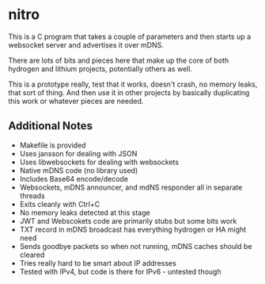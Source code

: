 # nitro
This is a C program that takes a couple of parameters and then starts up a websocket server and advertises it over mDNS. 

There are lots of bits and pieces here that make up the core of both hydrogen and lithium projects, potentially others as well.

This is a prototype really, test that it works, doesn't crash, no memory leaks, that sort of thing. And then use it in
other projects by basically duplicating this work or whatever pieces are needed.

## Additional Notes
- Makefile is provided
- Uses jansson for dealing with JSON
- Uses libwebsockets for dealing with websockets
- Native mDNS code (no library used)
- Includes Base64 encode/decode
- Websockets, mDNS announcer, and mdNS responder all in separate threads
- Exits cleanly with Ctrl+C
- No memory leaks detected at this stage
- JWT and Webscokets code are primarily stubs but some bits work
- TXT record in mDNS broadcast has everything hydrogen or HA might need
- Sends goodbye packets so when not running, mDNS caches should be cleared
- Tries really hard to be smart about IP addresses
- Tested with IPv4, but code is there for IPv6 - untested though
  
